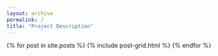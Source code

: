 ```yaml
---
layout: archive
permalink: /
title: "Project Description"
---
```


<div class="tiles">
{% for post in site.posts %}
	{% include post-grid.html %}
{% endfor %}
</div><!-- /.tiles -->